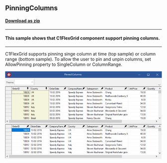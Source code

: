 ## PinningColumns
#### [Download as zip](https://grapecity.github.io/DownGit/#/home?url=https://github.com/GrapeCity/ComponentOne-WinForms-Samples/tree/master/NetFramework\FlexGrid\VB\PinningColumns)
____
#### This sample shows that C1FlexGrid component support pinning columns.
____
C1FlexGrid supports pinning singe column at time (top sample) or column range (bottom sample).
To allow the user to pin and unpin columns, set AllowPinning property to SingleColumn or ColumnRange.

![screenshot](screenshot.png)
